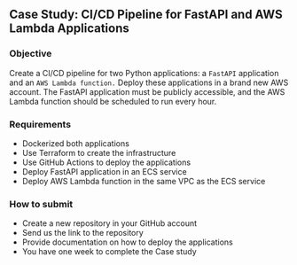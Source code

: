 ## Case Study: CI/CD Pipeline for FastAPI and AWS Lambda Applications
### Objective

Create a CI/CD pipeline for two Python applications: a `FastAPI` application and an `AWS Lambda function.` Deploy these applications in a brand new AWS account. The FastAPI application must be publicly accessible, and the AWS Lambda function should be scheduled to run every hour.

### Requirements
- Dockerized both applications
- Use Terraform to create the infrastructure
- Use GitHub Actions to deploy the applications
- Deploy FastAPI application in an ECS service
- Deploy AWS Lambda function in the same VPC as the ECS service

### How to submit
- Create a new repository in your GitHub account
- Send us the link to the repository
- Provide documentation on how to deploy the applications
- You have one week to complete the Case study
